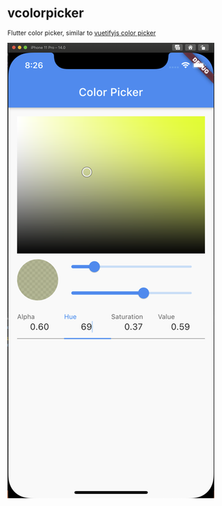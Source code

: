 # vcolorpicker

Flutter color picker, similar to [vuetifyjs color picker](https://vuetifyjs.com/en/components/color-pickers/)

![screenshot](github_assets/screenshot.png)
